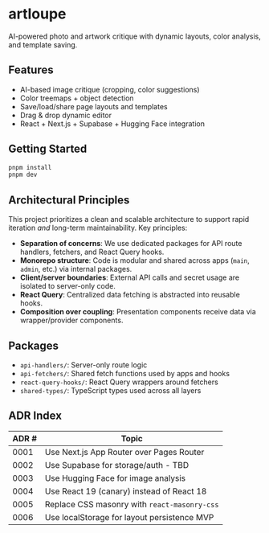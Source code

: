 # artloupe

AI-powered photo and artwork critique with dynamic layouts, color analysis, and template saving.

## Features

* AI-based image critique (cropping, color suggestions)
* Color treemaps + object detection
* Save/load/share page layouts and templates
* Drag & drop dynamic editor
* React + Next.js + Supabase + Hugging Face integration

## Getting Started

```bash
pnpm install
pnpm dev
```

## Architectural Principles

This project prioritizes a clean and scalable architecture to support rapid iteration *and* long-term maintainability. Key principles:

* **Separation of concerns**: We use dedicated packages for API route handlers, fetchers, and React Query hooks.
* **Monorepo structure**: Code is modular and shared across apps (`main`, `admin`, etc.) via internal packages.
* **Client/server boundaries**: External API calls and secret usage are isolated to server-only code.
* **React Query**: Centralized data fetching is abstracted into reusable hooks.
* **Composition over coupling**: Presentation components receive data via wrapper/provider components.

## Packages

* `api-handlers/`: Server-only route logic
* `api-fetchers/`: Shared fetch functions used by apps and hooks
* `react-query-hooks/`: React Query wrappers around fetchers
* `shared-types/`: TypeScript types used across all layers

## ADR Index

| ADR # | Topic                                        |
| ----- | -------------------------------------------- |
| 0001  | Use Next.js App Router over Pages Router     |
| 0002  | Use Supabase for storage/auth - TBD          |
| 0003  | Use Hugging Face for image analysis          |
| 0004  | Use React 19 (canary) instead of React 18    |
| 0005  | Replace CSS masonry with `react-masonry-css` |
| 0006  | Use localStorage for layout persistence MVP  |
